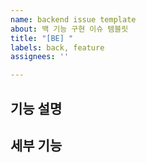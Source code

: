```yaml
---
name: backend issue template
about: 백 기능 구현 이슈 템블릿
title: "[BE] "
labels: back, feature
assignees: ''

---
```


## 기능 설명

## 세부 기능
